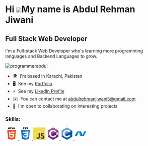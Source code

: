Hi ![](https://user-images.githubusercontent.com/18350557/176309783-0785949b-9127-417c-8b55-ab5a4333674e.gif)My name is Abdul Rehman Jiwani
====================================================================================================================================

Full Stack Web Developer
-----------------------

I'm a Full-stack Web Developer who's learning more programming languages and Backend Languages to grow.

<p align="left"> <img src="https://komarev.com/ghpvc/?username=programmerabdul&label=Profile%20views&color=0e75b6&style=flat" alt="programmerabdul" /> </p>

* 🌍  I'm based in Karachi, Pakistan
* 🖥️  See my [Portfolio](https://github.com/ProgrammerABDUL)
* ⚡  See my [LikedIn Profile](https://www.linkedin.com/in/abdul-rehman-jiwani-9054a5230)
* ✉️  You can contact me at [abdulrehmanjiwani5@gmail.com](mailto:abdulrehmanjiwani5@gmail.com)
* 🤝  I'm open to collaborating on interesting projects

<!-- Skills Start -->
<h3 align="left">Skills:</h3>
<p align="left">
  <a href="https://www.w3.org/html/" target="_blank" rel="noreferrer"> <img src="https://raw.githubusercontent.com/devicons/devicon/master/icons/html5/html5-original-wordmark.svg" alt="HTML" width="40" height="40"/> </a>
  <a href="https://www.w3schools.com/css/" target="_blank" rel="noreferrer"> <img src="https://raw.githubusercontent.com/devicons/devicon/master/icons/css3/css3-original-wordmark.svg" alt="CSS" width="40" height="40"/> </a>
  <a href="https://developer.mozilla.org/en-US/docs/Web/JavaScript" target="_blank" rel="noreferrer"> <img src="https://raw.githubusercontent.com/devicons/devicon/master/icons/javascript/javascript-original.svg" alt="JavaScript" width="40" height="40"/></a>
  <a href="https://www.w3.org/html/" target="_blank" rel="noreferrer"> <img src="https://raw.githubusercontent.com/devicons/devicon/master/icons/csharp/csharp-original.svg" alt="HTML" width="40" height="40"/> </a>
  <a href="https://www.w3.org/html/" target="_blank" rel="noreferrer"> <img src="https://raw.githubusercontent.com/devicons/devicon/master/icons/c/c-original.svg" alt="HTML" width="40" height="40"/> </a>
  <a href="https://www.w3.org/html/" target="_blank" rel="noreferrer"> <img src="https://raw.githubusercontent.com/devicons/devicon/master/icons/dot-net/dot-net-original.svg" alt="HTML" width="40" height="40"/> </a>
</p>

<!-- Most Used Languages -->
<!-- 
<p>
  <img align="left" src="https://github-readme-stats.vercel.app/api/top-langs?username=programmerabdul&show_icons=true&locale=en&layout=compact" alt="programmerabdul" />
</p> -->

<!-- Stats -->
<!-- 
<p>
  &nbsp;<img align="center" src="https://github-readme-stats.vercel.app/api?username=programmerabdul&show_icons=true&locale=en" alt="programmerabdul" />
</p> -->

<!-- Streaks -->
<!-- <p>
  <img align="center" src="https://github-readme-streak-stats.herokuapp.com/?user=programmerabdul&" alt="programmerabdul" />
</p> -->
